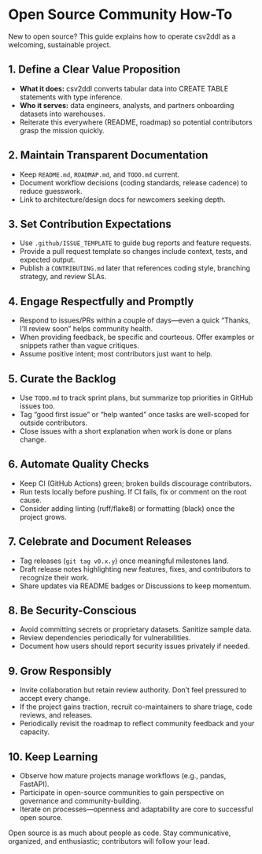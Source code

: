 # Open Source Community How-To

New to open source? This guide explains how to operate csv2ddl as a welcoming, sustainable project.

## 1. Define a Clear Value Proposition
- **What it does:** csv2ddl converts tabular data into CREATE TABLE statements with type inference.
- **Who it serves:** data engineers, analysts, and partners onboarding datasets into warehouses.
- Reiterate this everywhere (README, roadmap) so potential contributors grasp the mission quickly.

## 2. Maintain Transparent Documentation
- Keep `README.md`, `ROADMAP.md`, and `TODO.md` current.
- Document workflow decisions (coding standards, release cadence) to reduce guesswork.
- Link to architecture/design docs for newcomers seeking depth.

## 3. Set Contribution Expectations
- Use `.github/ISSUE_TEMPLATE` to guide bug reports and feature requests.
- Provide a pull request template so changes include context, tests, and expected output.
- Publish a `CONTRIBUTING.md` later that references coding style, branching strategy, and review SLAs.

## 4. Engage Respectfully and Promptly
- Respond to issues/PRs within a couple of days—even a quick “Thanks, I’ll review soon” helps community health.
- When providing feedback, be specific and courteous. Offer examples or snippets rather than vague critiques.
- Assume positive intent; most contributors just want to help.

## 5. Curate the Backlog
- Use `TODO.md` to track sprint plans, but summarize top priorities in GitHub issues too.
- Tag “good first issue” or “help wanted” once tasks are well-scoped for outside contributors.
- Close issues with a short explanation when work is done or plans change.

## 6. Automate Quality Checks
- Keep CI (GitHub Actions) green; broken builds discourage contributors.
- Run tests locally before pushing. If CI fails, fix or comment on the root cause.
- Consider adding linting (ruff/flake8) or formatting (black) once the project grows.

## 7. Celebrate and Document Releases
- Tag releases (`git tag v0.x.y`) once meaningful milestones land.
- Draft release notes highlighting new features, fixes, and contributors to recognize their work.
- Share updates via README badges or Discussions to keep momentum.

## 8. Be Security-Conscious
- Avoid committing secrets or proprietary datasets. Sanitize sample data.
- Review dependencies periodically for vulnerabilities.
- Document how users should report security issues privately if needed.

## 9. Grow Responsibly
- Invite collaboration but retain review authority. Don’t feel pressured to accept every change.
- If the project gains traction, recruit co-maintainers to share triage, code reviews, and releases.
- Periodically revisit the roadmap to reflect community feedback and your capacity.

## 10. Keep Learning
- Observe how mature projects manage workflows (e.g., pandas, FastAPI).
- Participate in open-source communities to gain perspective on governance and community-building.
- Iterate on processes—openness and adaptability are core to successful open source.

Open source is as much about people as code. Stay communicative, organized, and enthusiastic; contributors will follow your lead.
